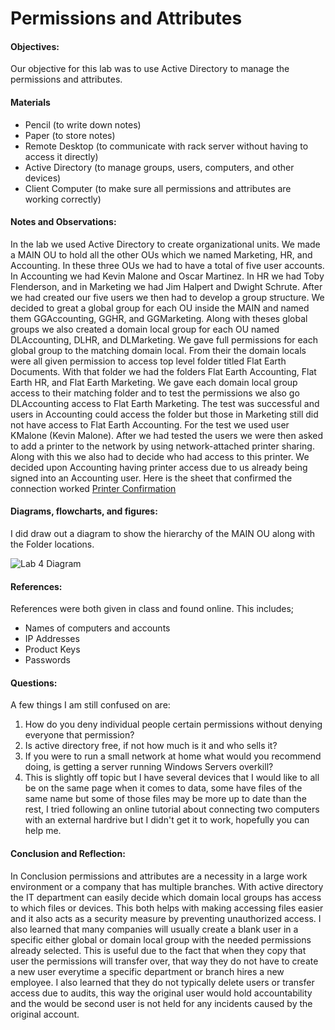 <h1>Permissions and Attributes</h1>
  <h4>Objectives:</h4>
  <p>Our objective for this lab was to use Active Directory to manage the permissions and attributes.
</p>
  <h4>Materials</h4> 
  <ul>
    <li>Pencil (to write down notes)</li>
    <li>Paper (to store notes)</li>
    <li>Remote Desktop (to communicate with rack server without having  to access it directly)</li>
    <li>Active Directory (to manage groups, users, computers, and other devices)</li>
    <li>Client Computer (to make sure all permissions and attributes are working correctly)</li>
  </ul>
  <h4>Notes and Observations:</h4>
    <p>
  In the lab we used Active Directory to create organizational units. We made a MAIN OU to hold all the other OUs which we named Marketing, HR, and Accounting. In these three OUs we had to have a total of five user accounts. In Accounting we had Kevin Malone and Oscar Martinez. In HR we had Toby Flenderson, and in Marketing we had Jim Halpert and Dwight Schrute. After we had created our five users we then had to develop a group structure. We decided to great a global group for each OU inside the MAIN and named them GGAccounting, GGHR, and GGMarketing. Along with theses global groups we also created a domain local group for each OU named DLAccounting, DLHR, and DLMarketing. We gave full permissions for each global group to the matching domain local. From their the domain locals were all given permission to access top level folder titled Flat Earth Documents. With that folder we had the folders Flat Earth Accounting, Flat Earth HR, and Flat Earth Marketing. We gave each domain local group access to their matching folder and to test the permissions we also go DLAccounting access to Flat Earth Marketing. The test was successful and users in Accounting could access the folder but those in Marketing still did not have access to Flat Earth Accounting. For the test we used user KMalone (Kevin Malone). After we had tested the users we were then asked to add a printer to the network by using network-attached printer sharing. Along with this we also had to decide who had access to this printer. We decided upon Accounting having printer access due to us already being signed into an Accounting user. Here is the sheet that confirmed the connection worked <a href="https://github.com/DesignsMP/Lab_Reports/blob/master/Permissions%20and%20Attributes/Printed%20Sheet.md"> Printer Confirmation<a/>
    </p>
  <h4>Diagrams, flowcharts, and figures:</h4>
  I did draw out a diagram to show the hierarchy of the MAIN OU along with the Folder locations.
 
 ![Lab 4 Diagram](https://user-images.githubusercontent.com/31741807/54775264-9e768800-4bdb-11e9-98e6-e04c58afc072.png)

  <h4>References:</h4>
    References were both given in class and found online. This includes;
    <ul>
      <li> Names of computers and accounts</li>
      <li> IP Addresses</li>
      <li> Product Keys</li>
      <li> Passwords</li>
    </ul>
  <h4>Questions:</h4>
  A few things I am still confused on are:
  <ol>
  <li> How do you deny individual people certain permissions without denying everyone that permission?</li>
  <li> Is active directory free, if not how much is it and who sells it?</li>
  <li> If you were to run a small network at home what would you recommend doing, is getting a server running Windows Servers overkill?</li>
  <li> This is slightly off topic but I have several devices that I would like to all be on the same page when it comes to data, some have files of the same name but some of those files may be more up to date than the rest, I tried following an online tutorial about connecting two computers with an external hardrive but I didn't get it to work, hopefully you can help me.</li>
  </ol>
  <h4>Conclusion and Reflection:</h4>
    <p>
   In Conclusion permissions and attributes are a necessity in a large work environment or a company that has multiple branches. With active directory the IT department can easily decide which domain local groups has access to which files or devices. This both helps with making accessing files easier and it also acts as a security measure by preventing unauthorized access. I also learned that many companies will usually create a blank user in a specific either global or domain local group with the needed permissions already selected. This is useful due to the fact that when they copy that user the permissions will transfer over, that way they do not have to create a new user everytime a specific department or branch hires a new employee. I also learned that they do not typically delete users or transfer access due to audits, this way the original user would hold accountability and the would be second user is not held for any incidents caused by the original account.
    </p>
